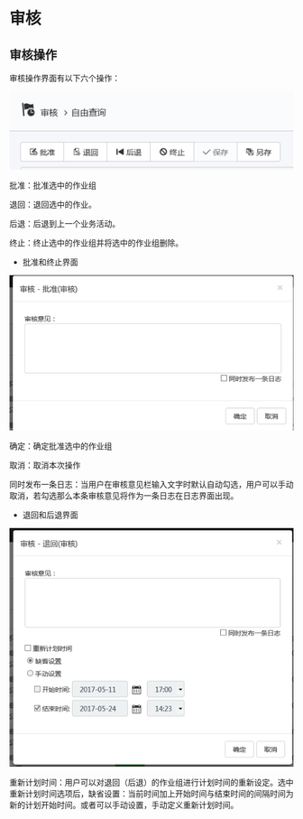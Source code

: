 # 审核

## 审核操作
审核操作界面有以下六个操作：

![](./images/审核1.png)

批准：批准选中的作业组 

退回：退回选中的作业。

后退：后退到上一个业务活动。

终止：终止选中的作业组并将选中的作业组删除。

* 批准和终止界面

![](./images/审核2.png)

确定：确定批准选中的作业组

取消：取消本次操作

同时发布一条日志：当用户在审核意见栏输入文字时默认自动勾选，用户可以手动取消，若勾选那么本条审核意见将作为一条日志在日志界面出现。

* 退回和后退界面

![](./images/审核3.png)

重新计划时间：用户可以对退回（后退）的作业组进行计划时间的重新设定。选中重新计划时间选项后，缺省设置：当前时间加上开始时间与结束时间的间隔时间为新的计划开始时间。或者可以手动设置，手动定义重新计划时间。
